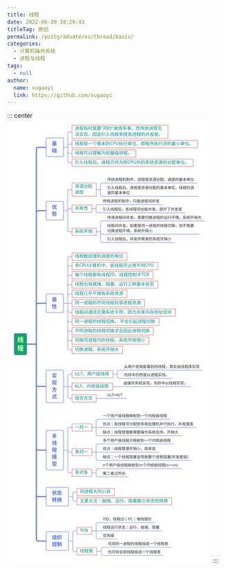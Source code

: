 ```yaml
---
title: 线程
date: 2022-06-30 18:29:43
titleTag: 原创
permalink: /postgraduate/os/thread/basic/
categories: 
  - 计算机操作系统
  - 进程与线程
tags: 
  - null
author: 
  name: xugaoyi
  link: https://github.com/xugaoyi
---
```

::: center
![线程](/img/操作系统/线程.svg)
:::